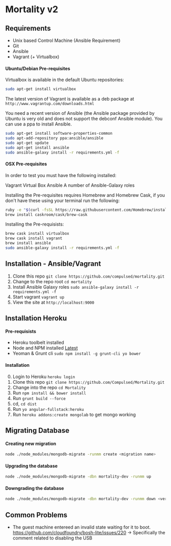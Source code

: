 # Mortality v2

## Requirements
* Unix based Control Machine (Ansible Requirement)
* Git
* Ansible
* Vagrant (+ Virtualbox)

#### Ubuntu/Debian Pre-requisites

Virtualbox is available in the default Ubuntu repositories:

```sh
sudo apt-get install virtualbox
```

The latest version of Vagrant is available as a deb package at `http://www.vagrantup.com/downloads.html`

You need a recent version of Ansible (the Ansible package provided by Ubuntu is very old and does not support the debconf Ansible module). You can use a ppa to install Ansible.

```sh
sudo apt-get install software-properties-common
sudo apt-add-repository ppa:ansible/ansible
sudo apt-get update
sudo apt-get install ansible
sudo ansible-galaxy install -r requirements.yml -f
```

#### OSX Pre-requisites

In order to test you must have the following installed:

Vagrant
Virtual Box
Ansible
A number of Ansible-Galaxy roles

Installing the Pre-requisites requires Homebrew and Homebrew Cask, if you don't have these using your terminal run the following:

```sh
ruby -e "$(curl -fsSL https://raw.githubusercontent.com/Homebrew/install/master/install)"
brew install caskroom/cask/brew-cask
```

Installing the Pre-requisists:
```sh
brew cask install virtualbox
brew cask install vagrant
brew install ansible
sudo ansible-galaxy install -r requirements.yml -f
```

## Installation - Ansible/Vagrant
1. Clone this repo `git clone https://github.com/compulsed/mortality.git`
2. Change to the repo root `cd mortality`
3. Install Ansible Galaxy roles `sudo ansible-galaxy install -r requirements.yml -f`
4. Start vagrant `vagrant up`
5. View the site at `http://localhost:9000`

## Installation Heroku
#### Pre-requisists
- Heroku toolbelt installed
- Node and NPM installed [Latest](https://github.com/nodejs/node-v0.x-archive/wiki/Installing-Node.js-via-package-manager?utm_source=%5Bdeliciuos%5D&utm_medium=twitter)
- Yeoman & Grunt cli `sudo npm install -g grunt-cli yo bower`

#### Installation
0. Login to Heroku `heroku login`
1. Clone this repo `git clone https://github.com/Compulsed/Mortality.git`
2. Change into the repo `cd Mortality`
3. Run `npm install && bower install`
4. Run `grunt build --force`
5. cd, `cd dist`
6. Run `yo angular-fullstack:heroku`
7. Run `heroku addons:create mongolab` to get mongo working


## Migrating Database
#### Creating new migration
```sh
node ./node_modules/mongodb-migrate -runmm create <migration name>
```

#### Upgrading the database
```sh
node ./node_modules/mongodb-migrate -dbn mortality-dev -runmm up
```

#### Downgrading the database
```sh
node ./node_modules/mongodb-migrate -dbn mortality-dev -runmm down <version no or migration file>
```

## Common Problems
* The guest machine entereed an invalid state waiting for it to boot.  
https://github.com/cloudfoundry/bosh-lite/issues/220
-> Specifically the comment related to disabling the USB
